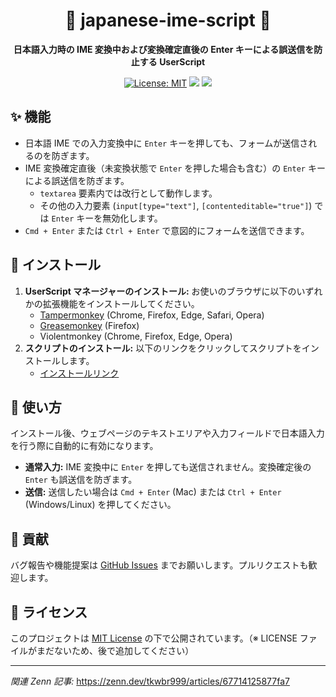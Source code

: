 <div align="center">

# 📝 japanese-ime-script 📝

**日本語入力時の IME 変換中および変換確定直後の Enter キーによる誤送信を防止する UserScript**

[![License: MIT](https://img.shields.io/badge/License-MIT-yellow.svg)](https://opensource.org/licenses/MIT)
<img src="https://img.shields.io/badge/JavaScript-F7DF1E?logo=javascript&logoColor=black">
<img src="https://img.shields.io/badge/UserScript-lightgrey">

</div>

## ✨ 機能

- 日本語 IME での入力変換中に `Enter` キーを押しても、フォームが送信されるのを防ぎます。
- IME 変換確定直後（未変換状態で `Enter` を押した場合も含む）の `Enter` キーによる誤送信を防ぎます。
  - `textarea` 要素内では改行として動作します。
  - その他の入力要素 (`input[type="text"]`, `[contenteditable="true"]`) では `Enter` キーを無効化します。
- `Cmd + Enter` または `Ctrl + Enter` で意図的にフォームを送信できます。

## 🚀 インストール

1.  **UserScript マネージャーのインストール:**
    お使いのブラウザに以下のいずれかの拡張機能をインストールしてください。
    - [Tampermonkey](https://www.tampermonkey.net/) (Chrome, Firefox, Edge, Safari, Opera)
    - [Greasemonkey](https://www.greasespot.net/) (Firefox)
    - Violentmonkey (Chrome, Firefox, Edge, Opera)
2.  **スクリプトのインストール:**
    以下のリンクをクリックしてスクリプトをインストールします。
    - [インストールリンク](https://github.com/tKwbr999/japanese-ime-script/raw/main/script.js)

## 🔧 使い方

インストール後、ウェブページのテキストエリアや入力フィールドで日本語入力を行う際に自動的に有効になります。

- **通常入力:** IME 変換中に `Enter` を押しても送信されません。変換確定後の `Enter` も誤送信を防ぎます。
- **送信:** 送信したい場合は `Cmd + Enter` (Mac) または `Ctrl + Enter` (Windows/Linux) を押してください。

## 🤝 貢献

バグ報告や機能提案は [GitHub Issues](https://github.com/tKwbr999/japanese-ime-script/issues) までお願いします。プルリクエストも歓迎します。

## 📄 ライセンス

このプロジェクトは [MIT License](LICENSE) の下で公開されています。（※ LICENSE ファイルがまだないため、後で追加してください）

---

_関連 Zenn 記事:_ https://zenn.dev/tkwbr999/articles/67714125877fa7
